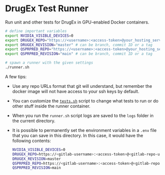 # DrugEx Test Runner

Run unit and other tests for DrugEx in GPU-enabled Docker containers.

```bash
# define important variables
export NVIDIA_VISIBLE_DEVICES=0
export DRUGEX_REPO="https://<username>:<access-token>@your_hosting_service.com/DrugEx.git"
export DRUGEX_REVISION="master" # can be branch, commit ID or a tag
export QSPRPRED_REPO="https://<username>:<access-token>@your_hosting_service.com/QSPRPred.git"
export QSPRPRED_REVISION="main" # can be branch, commit ID or a tag

# spawn a runner with the given settings
./runner.sh
```

A few tips:

- Use any repo URLs format that git will understand, but remember the docker image will not have access to your ssh keys by default.
- You can customize the [`tests.sh`](./tests.sh) script to change what tests to run or do other stuff inside the runner container.
- When you run the `runner.sh` script logs are saved to the `logs` folder in the current directory.
- It is possible to permanently set the environment variables in a `.env` file that you can save in this directory. In this case, it would have the following contents:
 
    ```bash
    NVIDIA_VISIBLE_DEVICES=0
    DRUGEX_REPO=https://<gitlab-username>:<access-token>@<gitlab-repo-url>
    DRUGEX_REVISION=master
    QSPRPRED_REPO=https://<gitlab-username>:<access-token>@<gitlab-repo-url>
    QSPRPRED_REVISION=main
    ```



